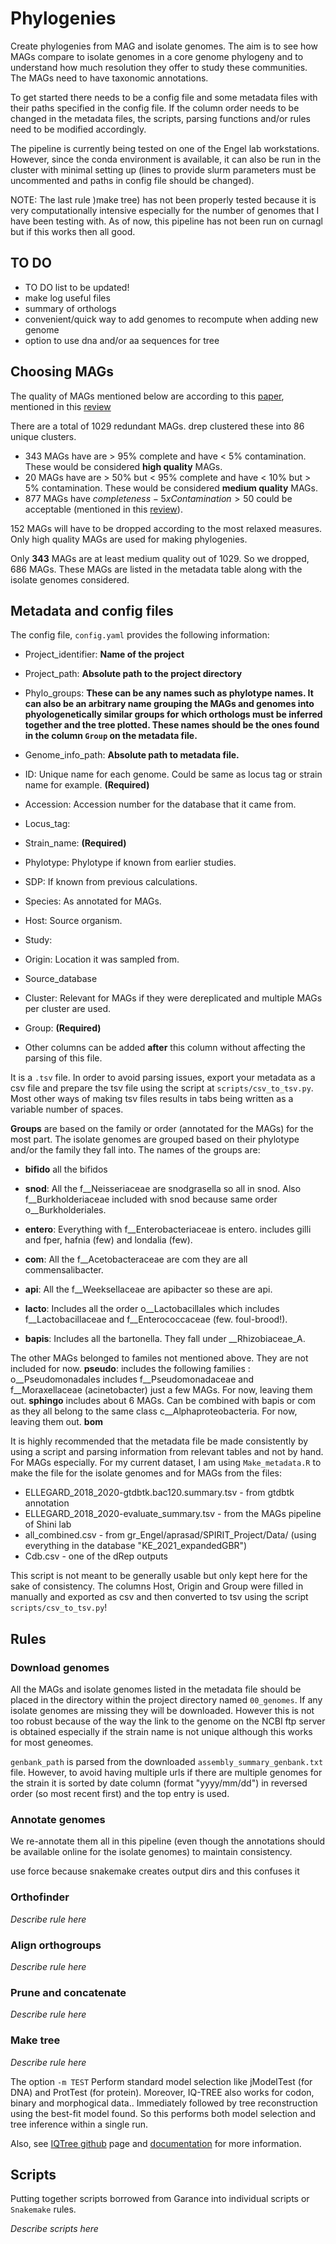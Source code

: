 # Phylogenies

Create phylogenies from MAG and isolate genomes. The aim is to see how MAGs compare to isolate genomes in a core genome phylogeny and to understand how much resolution they offer to study these communities. The MAGs need to have taxonomic annotations.

To get started there needs to be a config file and some metadata files with their paths specified in the config file. If the column order needs to be changed in the metadata files, the scripts, parsing functions and/or rules need to be modified accordingly.

The pipeline is currently being tested on one of the Engel lab workstations. However, since the conda environment is available, it can also be run in the cluster with minimal setting up (lines to provide slurm parameters must be uncommented and paths in config file should be changed).

NOTE: The last rule )make tree) has not been properly tested because it is very computationally intensive especially for the number of genomes that I have been testing with. As of now, this pipeline has not been run on curnagl but if this works then all good.

## TO DO

- TO DO list to be updated!
- make log useful files
- summary of orthologs
- convenient/quick way to add genomes to recompute when adding new genome
- option to use dna and/or aa sequences for tree

## Choosing MAGs

The quality of MAGs mentioned below are according to this [paper](https://doi.org/10.1038/s41586-019-0965-1), mentioned in this [review](https://doi.org/10.1016/j.csbj.2021.11.028)

There are a total of 1029 redundant MAGs. drep clustered these into 86 unique clusters.

* 343 MAGs have are > 95% complete and have < 5% contamination. These would be considered **high quality** MAGs.
* 20 MAGs have are > 50% but < 95% complete and have < 10% but > 5% contamination. These would be considered **medium quality** MAGs.
* 877 MAGs have $completeness - 5 x Contamination > 50$ could be acceptable (mentioned in this [review](https://doi.org/10.1016/j.csbj.2021.11.028)).

152 MAGs will have to be dropped according to the most relaxed measures. Only high quality MAGs are used for making phylogenies.

Only **343** MAGs are at least medium quality out of 1029. So we dropped, 686 MAGs. These MAGs are listed in the metadata table along with the isolate genomes considered.

## Metadata and config files

The config file, `config.yaml` provides the following information:

* Project_identifier: **Name of the project**
* Project_path: **Absolute path to the project directory**
* Phylo_groups: **These can be any names such as phylotype names. It can also be an arbitrary name grouping the MAGs and genomes into phyologenetically similar groups for which orthologs must be inferred together and the tree plotted. These names should be the ones found in the column `Group` on the metadata file.**
* Genome_info_path: **Absolute path to metadata file.**


* ID: Unique name for each genome. Could be same as locus tag or strain name for example. **(Required)**
* Accession: Accession number for the database that it came from.
* Locus_tag:
* Strain_name: **(Required)**
* Phylotype: Phylotype if known from earlier studies.
* SDP: If known from previous calculations.
* Species: As annotated for MAGs.
* Host: Source organism.
* Study:
* Origin: Location it was sampled from.
* Source_database
* Cluster: Relevant for MAGs if they were dereplicated and multiple MAGs per cluster are used.
* Group: **(Required)**
* Other columns can be added **after** this column without affecting the parsing of this file.

It is a `.tsv` file. In order to avoid parsing issues, export your metadata as a csv file and prepare the tsv file using the script at `scripts/csv_to_tsv.py`. Most other ways of making tsv files results in tabs being written as a variable number of spaces.

**Groups** are based on the family or order (annotated for the MAGs) for the most part. The isolate genomes are grouped based on their phylotype and/or the family they fall into. The names of the groups are:

* **bifido** all the bifidos

* **snod**: All the f__Neisseriaceae are snodgrasella so all in snod. Also f__Burkholderiaceae included with snod because same order o__Burkholderiales.

* **entero**: Everything with f__Enterobacteriaceae is entero. includes gilli and fper, hafnia (few) and londalia (few).

* **com**: All the f__Acetobacteraceae are com they are all commensalibacter.

* **api**: All the f__Weeksellaceae are apibacter so these are api.

* **lacto**: Includes all the order o__Lactobacillales which includes f__Lactobacillaceae and f__Enterococcaceae (few. foul-brood!).

* **bapis**: Includes all the bartonella. They fall under __Rhizobiaceae_A.

The other MAGs belonged to familes not mentioned above. They are not included for now.
**pseudo**: includes the following families : o__Pseudomonadales includes f__Pseudomonadaceae and f__Moraxellaceae (acinetobacter) just a few MAGs. For now, leaving them out.
**sphingo** includes about 6 MAGs. Can be combined with bapis or com as they all belong to the same class c__Alphaproteobacteria. For now, leaving them out.
**bom**

It is highly recommended that the metadata file be made consistently by using a script and parsing information from relevant tables and not by hand. For MAGs especially. For my current dataset, I am using `Make_metadata.R` to make the file for the isolate genomes and for MAGs from the files:

* ELLEGARD_2018_2020-gtdbtk.bac120.summary.tsv - from gtdbtk annotation
* ELLEGARD_2018_2020-evaluate_summary.tsv - from the MAGs pipeline of Shini lab
* all_combined.csv - from gr_Engel/aprasad/SPIRIT_Project/Data/ (using everything in the database "KE_2021_expandedGBR")
* Cdb.csv - one of the dRep outputs

This script is not meant to be generally usable but only kept here for the sake of consistency. The columns Host, Origin and Group were filled in manually and exported as csv and then converted to tsv using the script `scripts/csv_to_tsv.py`!


## Rules

### Download genomes

All the MAGs and isolate genomes listed in the metadata file should be placed in the directory within the project directory named `00_genomes`. If any isolate genomes are missing they will be downloaded. However this is not too robust because of the way the link to the genome on the NCBI ftp server is obtained especially if the strain name is not unique although this works for most geneomes.

`genbank_path` is parsed from the downloaded `assembly_summary_genbank.txt` file. However, to avoid having multiple urls if there are
multiple genomes for the strain it is sorted by date column (format "yyyy/mm/dd") in reversed order (so most recent first) and the top entry is used.

### Annotate genomes

We re-annotate them all in this pipeline (even though the annotations should be available online for the isolate genomes) to maintain consistency.

use force because snakemake creates output dirs and this confuses it

### Orthofinder

*Describe rule here*

### Align orthogroups

*Describe rule here*

### Prune and concatenate

*Describe rule here*

### Make tree

*Describe rule here*

The option `-m TEST` Perform standard model selection like jModelTest (for DNA) and ProtTest (for protein). Moreover, IQ-TREE also works for codon, binary and morphogical data.. Immediately followed by tree reconstruction using the best-fit model found. So this performs both model selection and tree inference within a single run.

Also, see [IQTree github](https://github.com/Cibiv/IQ-TREE) page and [documentation](http://www.iqtree.org/doc/Command-Reference) for more information.

## Scripts

Putting together scripts borrowed from Garance into individual scripts or `Snakemake` rules.

*Describe scripts here*
